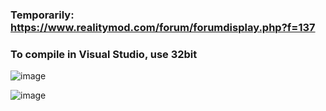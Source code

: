 ### **Temporarily: https://www.realitymod.com/forum/forumdisplay.php?f=137**

### **To compile in Visual Studio, use 32bit**

  ![image](https://github.com/BiNoopsGITHUB/PRBF2-Mortar-Calculator/assets/114951410/b5c1259c-7bc8-4dea-bad7-0cae4773fcfb)

  ![image](https://github.com/BiNoopsGITHUB/PRBF2-Mortar-Calculator/assets/114951410/09ee36d1-14d7-44ca-a656-a1d415e1c80c)
